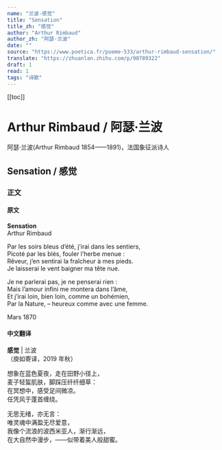 ```yaml
---
name: "兰波-感觉"
title: "Sensation"
title_zh: "感觉"
author: "Arthur Rimbaud"
author_zh: "阿瑟·兰波"
date: ""
source: "https://www.poetica.fr/poeme-533/arthur-rimbaud-sensation/"
translate: "https://zhuanlan.zhihu.com/p/90789322"
draft: 1
read: 1
tags: "诗歌"
---
```


[[toc]]

# Arthur Rimbaud / 阿瑟·兰波

阿瑟·兰波(Arthur Rimbaud 1854——1891)，法国象征派诗人

## Sensation / 感觉

### 正文

<!-- tabs:start -->

#### **原文**

**Sensation**  
Arthur Rimbaud  

Par les soirs bleus d’été, j’irai dans les sentiers,  
Picoté par les blés, fouler l’herbe menue :  
Rêveur, j’en sentirai la fraîcheur à mes pieds.  
Je laisserai le vent baigner ma tête nue.  

Je ne parlerai pas, je ne penserai rien :  
Mais l’amour infini me montera dans l’âme,  
Et j’irai loin, bien loin, comme un bohémien,  
Par la Nature, – heureux comme avec une femme.  

Mars 1870  

#### **中文翻译**

**感觉** | 兰波  
（庾如寄译，2019 年秋）  

想象在蓝色夏夜，走在田野小径上，  
麦子轻蜇肌肤，脚踩压纤纤细草：  
在冥想中，感受足间微凉。  
任凭风于蓬首缠绕。  

无思无绪，亦无言：  
唯灵魂中满盈无尽爱意，  
我像个流浪的波西米亚人，渐行渐远，  
在大自然中漫步，——似带着美人般甜蜜。  

<!-- tabs:end -->
